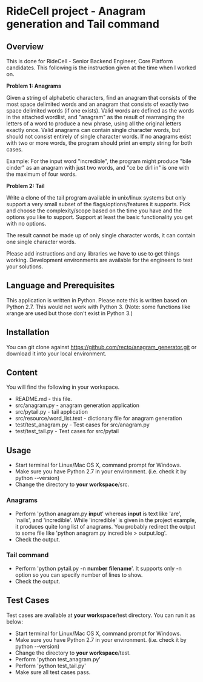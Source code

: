 # RideCell project - Anagram generation and Tail command
## Overview
This is done for RideCell - Senior Backend Engineer, Core Platform candidates. This following is the instruction given at the time when I worked on.

**Problem 1: Anagrams**

Given a string of alphabetic characters, find an anagram that consists of the most space delimited words and an anagram that consists of exactly two space delimited words (if one exists). Valid words are defined as the words in the attached wordlist, and "anagram" as the result of rearranging the letters of a word to produce a new phrase, using all the original letters exactly once. Valid anagrams can contain single character words, but should not consist entirely of single character words. If no anagrams exist with two or more words, the program should print an empty string for both cases.

Example:
For the input word "incredible", the program might produce "bile cinder" as an anagram with just two words, and "ce be dirl in" is one with the maximum of four words.

**Problem 2: Tail**

Write a clone of the tail program available in unix/linux systems but only support a very small subset of the flags/options/features it supports. Pick and choose the complexity/scope based on the time you have and the options you like to support. Support at least the basic functionality you get with no options.


The result cannot be made up of only single character words, it can contain one single character words.

Please add instructions and any libraries we have to use to get things working. Development environments are available for the engineers to test your solutions. 


## Language and Prerequisites
This application is written in Python. Please note this is written based on Python 2.7. This would not work with Python 3. (Note: some functions like xrange are used but those don't exist in Python 3.)

## Installation
You can git clone against https://github.com/recto/anagram_generator.git or download it into your local environment.

## Content
You will find the following in your workspace.
* README.md - this file.
* src/anagram.py - anagram generation application
* src/pytail.py - tail application
* src/resource/word_list.text - dictionary file for anagram generation
* test/test_anagram.py - Test cases for src/anagram.py
* test/test_tail.py - Test cases for src/pytail

## Usage
* Start terminal for Linux/Mac OS X, command prompt for Windows.
* Make sure you have Python 2.7 in your environment. (i.e. check it by python --version)
* Change the directory to **your workspace**/src.

### Anagrams
* Perform 'python anagram.py **input**' whereas **input** is text like 'are', 'nails', and 'incredible'. While 'incredible' is given in the project example, it produces quite long list of anagrams. You probably redirect the output to some file like 'python anagram.py incredible > output.log'.
* Check the output.

### Tail command
* Perform 'python pytail.py -n **number** **filename**'. It supports only -n option so you can specify number of lines to show.
* Check the output.

## Test Cases
Test cases are available at **your workspace**/test directory. You can run it as below: 
* Start terminal for Linux/Mac OS X, command prompt for Windows.
* Make sure you have Python 2.7 in your environment. (i.e. check it by python --version)
* Change the directory to **your workspace**/test.
* Perform 'python test_anagram.py'
* Perform 'python test_tail.py'
* Make sure all test cases pass.
